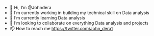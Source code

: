 - 👋 Hi, I’m @Johndera
- 👀 I’m currently working in building my technical skill on Data analysis
- 🌱 I’m currently learning Data analysis
- 💞️ I’m looking to collaborate on everything Data analysis and projects
- 📫 How to reach me https://twitter.com/John_dera1

<!---
Johndera/Johndera is a ✨ special ✨ repository because its `README.md` (this file) appears on your GitHub profile.
You can click the Preview link to take a look at your changes.
--->
